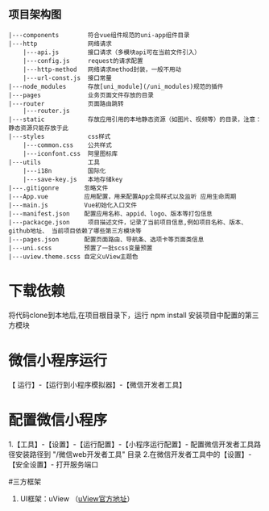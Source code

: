 
## 项目架构图

```
|---components        符合vue组件规范的uni-app组件目录
|---http              网络请求
    |---api.js        接口请求（多模块api可在当前文件引入）
    |---config.js     request的请求配置
    |---http-method   网络请求method封装，一般不用动
    |---url-const.js  接口常量
|---node_modules      存放[uni_module](/uni_modules)规范的插件
|---pages             业务页面文件存放的目录
|---router            页面路由跳转
    |---router.js 
|---static            存放应用引用的本地静态资源（如图片、视频等）的目录，注意：静态资源只能存放于此
|---styles            css样式
    |---common.css    公共样式
    |---iconfont.css  阿里图标库
|---utils             工具
    |---i18n          国际化
    |---save-key.js   本地存储key     
|---.gitigonre       忽略文件
|---App.vue          应用配置，用来配置App全局样式以及监听 应用生命周期
|---main.js          Vue初始化入口文件
|---manifest.json    配置应用名称、appid、logo、版本等打包信息
|---packacge.json     项目描述文件，记录了当前项目信息,例如项目名称、版本、github地址、 当前项目依赖了哪些第三方模块等
|---pages.json       配置页面路由、导航条、选项卡等页面类信息
|---uni.scss         预置了一批scss变量预置
|---uview.theme.scss 自定义uView主题色

```
# 下载依赖
将代码clone到本地后,在项目根目录下，运行 npm install 安装项目中配置的第三方模块

# 微信小程序运行
【 运行】-【运行到小程序模拟器】-【微信开发者工具】

# 配置微信小程序
1.【工具】-【设置】-【运行配置】-【小程序运行配置】- 配置微信开发者工具路径安装路径到 "/微信web开发者工具" 目录
2.在微信开发者工具中的【设置】-【安全设置】- 打开服务端口

#三方框架
1. UI框架：uView （[uView官方地址](https://www.uviewui.com/components/intro.html)）

